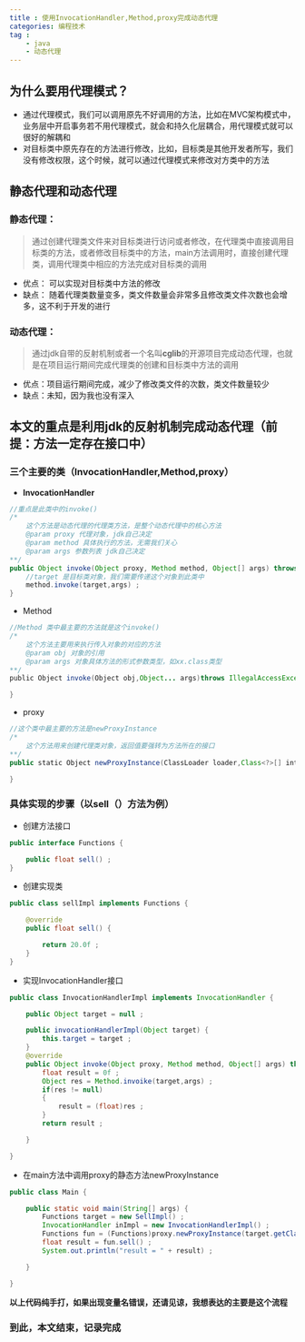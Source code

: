 ```yaml
---
title : 使用InvocationHandler,Method,proxy完成动态代理
categories: 编程技术
tag : 
    - java 
    - 动态代理
---
```

## 为什么要用代理模式？
- 通过代理模式，我们可以调用原先不好调用的方法，比如在MVC架构模式中，业务层中开启事务若不用代理模式，就会和持久化层耦合，用代理模式就可以很好的解耦和
- 对目标类中原先存在的方法进行修改，比如，目标类是其他开发者所写，我们没有修改权限，这个时候，就可以通过代理模式来修改对方类中的方法
## 静态代理和动态代理
### 静态代理：
>通过创建代理类文件来对目标类进行访问或者修改，在代理类中直接调用目标类的方法，或者修改目标类中的方法，main方法调用时，直接创建代理类，调用代理类中相应的方法完成对目标类的调用
>
- 优点： 可以实现对目标类中方法的修改
- 缺点： 随着代理类数量变多，类文件数量会非常多且修改类文件次数也会增多，这不利于开发的进行
### 动态代理：
>通过jdk自带的反射机制或者一个名叫**cglib**的开源项目完成动态代理，也就是在项目运行期间完成代理类的创建和目标类中方法的调用
>
- 优点：项目运行期间完成，减少了修改类文件的次数，类文件数量较少
- 缺点：未知，因为我也没有深入
## 本文的重点是利用jdk的反射机制完成动态代理（前提：方法一定存在接口中）
### 三个主要的类（InvocationHandler,Method,proxy）
- **InvocationHandler**
```java
//重点是此类中的invoke()
/*
    这个方法是动态代理的代理类方法，是整个动态代理中的核心方法
    @param proxy 代理对象，jdk自己决定
    @param method 具体执行的方法，无需我们关心
    @param args 参数列表 jdk自己决定
**/
public Object invoke(Object proxy, Method method, Object[] args) throws Throwable {
    //target 是目标类对象，我们需要传递这个对象到此类中
    method.invoke(target,args) ;
}
```
- Method
```java
//Method 类中最主要的方法就是这个invoke()
/*
    这个方法主要用来执行传入对象的对应的方法
    @param obj 对象的引用
    @param args 对象具体方法的形式参数类型，如xx.class类型
**/
public Object invoke(Object obj,Object... args)throws IllegalAccessException,IllegalArgumentException,InvocationTargetException {

}

```
- proxy
```java
//这个类中最主要的方法是newProxyInstance
/*
    这个方法用来创建代理类对象，返回值要强转为方法所在的接口
**/
public static Object newProxyInstance(ClassLoader loader,Class<?>[] interfaces,InvocationHandler h)throws IllegalArgumentException {

}
```
### 具体实现的步骤（以sell（）方法为例）
- 创建方法接口
```java
public interface Functions {

    public float sell() ;
}
```
- 创建实现类
```java
public class sellImpl implements Functions {

    @override
    public float sell() {

        return 20.0f ;
    }
}
```
- 实现InvocationHandler接口
```java
public class InvocationHandlerImpl implements InvocationHandler {

    public Object target = null ;

    public invocationHandlerImpl(Object target) {
        this.target = target ;
    }
    @override
    public Object invoke(Object proxy, Method method, Object[] args) throws Throwable {
        float result = 0f ;
        Object res = Method.invoike(target,args) ;
        if(res != null)
        {
            result = (float)res ;
        }
        return result ;

    }

}
```
- 在main方法中调用proxy的静态方法newProxyInstance
```java
public class Main {

    public static void main(String[] args) {
        Functions target = new SellImpl() ;
        InvocationHandler inImpl = new InvocationHandlerImpl() ;
        Functions fun = (Functions)proxy.newProxyInstance(target.getClass().getClassLoader(),target.getInterfaces(),inImpl) ;
        float result = fun.sell() ;
        System.out.println("result = " + result) ;

    }

}
```
**以上代码纯手打，如果出现变量名错误，还请见谅，我想表达的主要是这个流程**

### 到此，本文结束，记录完成



